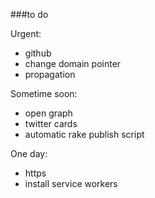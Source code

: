 ###to do

Urgent:
- github 
- change domain pointer 
- propagation

Sometime soon:
- open graph
- twitter cards
- automatic rake publish script


One day:
- https
- install service workers
